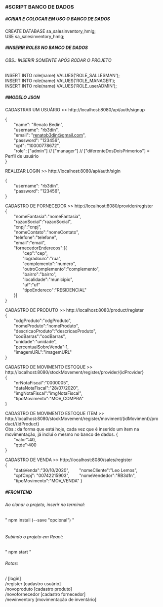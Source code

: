 <h3>#SCRIPT BANCO DE DADOS</h3>
<h5>#CRIAR E COLOCAR EM USO O BANCO DE DADOS</h5>
CREATE DATABASE sa_salesinventory_hmlg;</br>
USE sa_salesinventory_hmlg;
<h5>#INSERIR ROLES NO BANCO DE DADOS</h5>
<h6>OBS.: INSERIR SOMENTE APÓS RODAR O PROJETO</h6>
INSERT INTO role(name) VALUES('ROLE_SALLESMAN');</br>
INSERT INTO role(name) VALUES('ROLE_MANAGER');</br>
INSERT INTO role(name) VALUES('ROLE_userADMIN');</br>


<h5>#MODELO JSON</h5>

CADASTRAR UM USUÁRIO >>  http://localhost:8080/api/auth/signup</br>

{</br>
	&emsp;&emsp;"name": "Renato Bedin",</br>
	&emsp;&emsp;"username": "rb3din",</br>
	&emsp;&emsp;"email": "renatob3din@gmail.com",</br>
	&emsp;&emsp;"password": "123456",</br>
	&emsp;&emsp;"cpf": "10000778672",</br>
	&emsp;&emsp;"role": ["admin"] // ["manager"] // ["diferenteDosDoisPrimerios"] = Perfil de usuário </br>
}


REALIZAR LOGIN >>  http://localhost:8080/api/auth/sigin</br>

{</br>
	&emsp;&emsp;"username": "rb3din",</br>
	&emsp;&emsp;"password": "123456",</br>
}</br>

CADASTRO DE FORNECEDOR >> http://localhost:8080/provider/register </br>
{</br>
&emsp;&emsp;"nomeFantasia":"nomeFantasia",</br>
&emsp;&emsp;"razaoSocial":"razaoSocial",</br>
&emsp;&emsp;"cnpj":"cnpj",</br>
&emsp;&emsp;"nomeContato":"nomeContato",</br>
&emsp;&emsp;"telefone":"telefone",</br>
&emsp;&emsp;"email":"email",</br>
&emsp;&emsp;"fornecedorEnderecos":[{</br>
&emsp;&emsp;&emsp;&emsp;"cep":"cep",</br>
&emsp;&emsp;&emsp;&emsp;"logradouro":"rua",</br>
&emsp;&emsp;&emsp;&emsp;"complemento":"numero",</br>
&emsp;&emsp;&emsp;&emsp;"outroComplemento":"complemento",</br>
&emsp;&emsp;&emsp;&emsp;"bairro":"bairro",</br>
&emsp;&emsp;&emsp;&emsp;"localidade":"municipio",</br>
&emsp;&emsp;&emsp;&emsp;"uf":"uf"</br>
&emsp;&emsp;&emsp;&emsp;"tipoEndereco":"RESIDENCIAL"</br>
&emsp;&emsp;}]</br>
}</br>


CADASTRO DE PRODUTO >> http://localhost:8080/product/register </br>
{</br>
&emsp;&emsp;"cdgProduto":"cdgProduto",</br>
&emsp;&emsp;"nomeProduto":"nomeProduto",</br>
&emsp;&emsp;"descricaoProduto":"descricaoProduto",</br>
&emsp;&emsp;"codBarras":"codBarras",</br>
&emsp;&emsp;"unidade":"unidade",</br>
&emsp;&emsp;"percentualSobreVenda":1,</br>
&emsp;&emsp;"imagemURL":"imagemURL"</br>
}</br>

CADASTRO DE MOVIMENTO ESTOQUE >> http://localhost:8080/stockMovement/register/provider/{idProvider}</br>
{</br>
&emsp;&emsp;"nrNotaFiscal":"0000005",</br>
&emsp;&emsp;"dataNotaFiscal":"28/07/2020",</br>
&emsp;&emsp;"imgNotaFiscal":"imgNotaFiscal",</br>
&emsp;&emsp;"tipoMovimento":"MOV_COMPRA"</br>
}</br>

CADASTRO DE MOVIMENTO ESTOQUE ITEM >> http://localhost:8080/stockMovement/register/moviment/{idMoviment}/product/{idProduct}</br>
Obs.: da forma que está hoje, cada vez que é inserido um item na movimentação, já incluí o mesmo no banco de dados.
{</br>
&emsp;&emsp;"valor":40,</br>
&emsp;&emsp;"qtde":400</br>
}</br>

CADASTRO DE VENDA >> http://localhost:8080/sales/register</br>
{</br>
&emsp;&emsp;"dataVenda":"30/10/2020",
&emsp;&emsp;"nomeCliente":"Leo Lemos",
&emsp;&emsp;"cpfCnpj": "00742215903",
&emsp;&emsp;"nomeVendedor":"RB3d1n",
&emsp;&emsp;"tipoMovimento":"MOV_VENDA"
}</br>


</p>


<h5>#FRONTEND</h5>
<h6>Ao clonar o projeto, inserir no terminal:</h6> 
" npm install (--save "opcional") " </br></br>

<h6>Subindo o projeto em React:</h6> 
" npm start "</br>

<h6>Rotas:</h6> 
/                     [login]</br>
/register             [cadastro usuário]</br>
/novoproduto          [cadastro produto]</br>
/novofornecedor       [cadastro fornecedor]</br>
/newinventory         [movimentação de inventário]</br>
